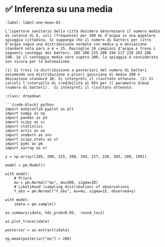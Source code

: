 # ✅ Inferenza su una media

```{exercise}
:label: label-one-mean-01

L’ispettore sanitario della città desidera determinare il numero medio di colonie di E. coli (frequenze) per 100 mL d’acqua in una popolare spiaggia cittadina. Si supponga che il numero di batteri per litro d’acqua segua una distribuzione normale con media µ e deviazione standard nota pari a σ = 15. Raccoglie 10 campioni d’acqua e trova i seguenti conteggi dei batteri: 185 200 225 208 194 217 220 203 206 190. Se il conteggio medio vero supera 200, la spiaggia è considerata non sicura per la balneazione.

(1) Si trovi la distribuzione a posteriori del numero di batteri assumendo una distribuzione a priori gaussiana di media 200 e deviazione standard 20. Si interpreti il risultato ottenuto. (2) Si calcoli l'intervallo di credibilità al 95% per il parametro $\mu$ (numero di batteri).  Si interpreti il risultato ottenuto.
```

````{solution} label-one-mean-01
:class: dropdown

```{code-block} python
import matplotlib.pyplot as plt
import numpy as np
import pandas as pd
import scipy as sc
import statistics
import arviz as az
import seaborn as sns
import scipy.stats as st
import pymc as pm
import xarray as xr

y = np.array([185, 200, 225, 208, 194, 217, 220, 203, 206, 190])

model = pm.Model()

with model:
    # Priors
    mu = pm.Normal("mu", mu=200, sigma=20)
    # Likelihood (sampling distribution) of observations
    Y_obs = pm.Normal("Y_obs", mu=mu, sigma=15, observed=y)

with model:
    idata = pm.sample()

az.summary(idata, hdi_prob=0.95,  round_to=2)

az.plot_trace(idata)

posterior = az.extract(idata)

np.mean(posterior["mu"] > 200)
```

````
